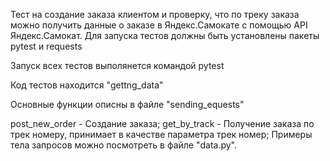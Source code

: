 ﻿Тест на создание заказа клиентом и проверку, что по треку заказа можно получить данные о заказе в Яндекс.Самокате с помощью API Яндекс.Самокат.
Для запуска тестов должны быть установлены пакеты pytest и requests

Запуск всех тестов выполянется командой pytest

Код тестов находится "gettng_data"

Основные функции описны в файле "sending_equests"

post_new_order - Создание заказа;
get_by_track - Получение заказа по трек номеру, принимает в качестве параметра трек номер;
Примеры тела запросов можно посмотреть в файле "data.py".
